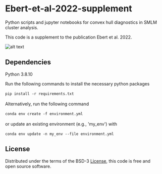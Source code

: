 # Ebert-et-al-2022-supplement
Python scripts and jupyter notebooks for convex hull diagnostics in SMLM cluster analysis.

This code is a supplement to the publication Ebert et al. 2022.

![alt text](https://github.com/super-resolution/ConvexHullClusterAnalysis/blob/main/cluster_convex_hull_example.PNG)
## Dependencies
Python 3.8.10

Run the following commands to install the necessary python packages \
\
`pip install -r requirements.txt` \
\
Alternatively, run the following command \
\
`conda env create -f environment.yml` \
\
or update an existing environment (e.g., 'my_env') with \
\
`conda env update -n my_env --file environment.yml` 

## License
Distributed under the terms of the BSD-3 [License](https://github.com/super-resolution/ConvexHullClusterAnalysis/blob/main/LICENSE), this code is free and open source software.
